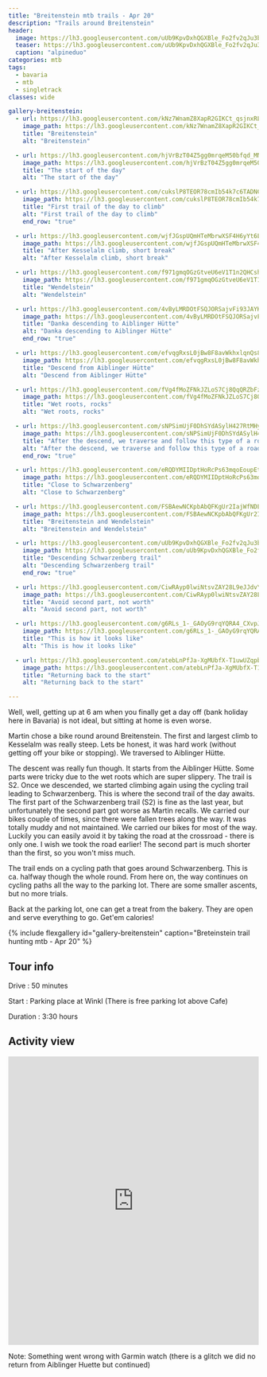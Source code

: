 ```yaml
---
title: "Breitenstein mtb trails - Apr 20"
description: "Trails around Breitenstein"
header:
  image: https://lh3.googleusercontent.com/uUb9KpvDxhQGXBle_Fo2fv2qJu3bgVa8bZHE5vc4R9QaoG-KPyls2PA0JprD9vZok3tf1Z78V26muAn1Y_ixCt4qH9-_7Rta5u9dg3ZN8b3NldCATDUw4oZlYlOYljdho471ck8ByESd17RUIOrpDLi7HrfUz4zLbw6QqXEyiVowItj0uqtUiNW2rnu4xsvhCXRJLrwmqGC5791aLSA4RdkG9aQUbzlt6us_o47nrzn3mS49IOuKlBEy5edPYGbneOEPDSQs-kLTD0ZQFV6_TnLzToptFTvlkNOMmW45vQhelHzt5-uRNp3cRLJyFil_IdABZEKjS2oKBjXlsDu_7Y8eiUzRK0Y1D2HVg7PDvlFYcWYr0MykljbNAQ-vbbPm-ypDuXj0n551yp_eYP13kXJkMK8v9p8UoIC_opY5WREJr7TTF0lTkwH1q1QYICjyj6OfUNdqeEkY1w-osdgxpaueCbigpZHxYI_oCXJ_rstdeezWyg8o3qfkwewabIZuzeNk-VdgLm1TIyqZxdwQYIJWYUlxDyClhp0IxDiqA9kqMFYcAq1wHfJF3T-Hv7j34GEjJbXqjVTKIIVU9SsEK-6vL7zUhG5qbpiCeSxTBW7PbYDootddDYB4FWHSmKj_UuN_60siiH2NY7ptppqgVHRhx3qD8tqkkx_asBacGXIEym00nGBUyrnarPUPZEBuJacSmXsLGUMNWKSnAxMnSZir0pnKudVJhj--7-azSbxYizzkj0QnF0hm=w1142-h1316-no
  teaser: https://lh3.googleusercontent.com/uUb9KpvDxhQGXBle_Fo2fv2qJu3bgVa8bZHE5vc4R9QaoG-KPyls2PA0JprD9vZok3tf1Z78V26muAn1Y_ixCt4qH9-_7Rta5u9dg3ZN8b3NldCATDUw4oZlYlOYljdho471ck8ByESd17RUIOrpDLi7HrfUz4zLbw6QqXEyiVowItj0uqtUiNW2rnu4xsvhCXRJLrwmqGC5791aLSA4RdkG9aQUbzlt6us_o47nrzn3mS49IOuKlBEy5edPYGbneOEPDSQs-kLTD0ZQFV6_TnLzToptFTvlkNOMmW45vQhelHzt5-uRNp3cRLJyFil_IdABZEKjS2oKBjXlsDu_7Y8eiUzRK0Y1D2HVg7PDvlFYcWYr0MykljbNAQ-vbbPm-ypDuXj0n551yp_eYP13kXJkMK8v9p8UoIC_opY5WREJr7TTF0lTkwH1q1QYICjyj6OfUNdqeEkY1w-osdgxpaueCbigpZHxYI_oCXJ_rstdeezWyg8o3qfkwewabIZuzeNk-VdgLm1TIyqZxdwQYIJWYUlxDyClhp0IxDiqA9kqMFYcAq1wHfJF3T-Hv7j34GEjJbXqjVTKIIVU9SsEK-6vL7zUhG5qbpiCeSxTBW7PbYDootddDYB4FWHSmKj_UuN_60siiH2NY7ptppqgVHRhx3qD8tqkkx_asBacGXIEym00nGBUyrnarPUPZEBuJacSmXsLGUMNWKSnAxMnSZir0pnKudVJhj--7-azSbxYizzkj0QnF0hm=w400-h600-no
  caption: "alpineduo"
categories: mtb
tags:
  - bavaria
  - mtb
  - singletrack
classes: wide

gallery-breitenstein:
  - url: https://lh3.googleusercontent.com/kNz7WnamZ8XapR2GIKCt_qsjnxRLT0ll-5_XTn09diMN3HCWOlNcXj_iwOas71k3qI0nXZdRbeB58vVARTUZecOOVt8_2IObd2LMhbJx6lvAsYFdlEPjIzpH0p3x0Be51Al3DF26WdCdn-G_ZG1fAefgkStReTgh19YQcwO5Q9-U_-h6h7kWrRkwvl3tKR-3RTLZPAM5ERgh833LYPLt8jsRE1eEaF2ZQ5lbgUbgI45vBL2KqdbcijFT7KcrK5XtD1jhgXP1L_9VtV_ZMseNVnMroHAEmSAAtq9INUCuSz4j14acdcpYe1H1fVWRRxFH9jWkCBQW_hLN5wxTEI_bVlisizZ-DlsaQisE2xEkBgtrxl9AcmrT4LvOEsqlS954s2Jo5QQ1BQ3_60LPt_BMDqE7s-LBbMS1adjPQ-H_1gT9iI-znQOFKUIxuQI7_0bM4OzUkeI0UbB8hS2y3po0ehlhiVTLK3py0pHJFj5uX8CiELtQZwaSFsBlSbfwhNSQjv0szJl6j-wMVPyHD5CV8kDEjfYvPMHklA4Y9GvWYTOHD70uHv85KWhu5vnRNtil2nspSLlKAdUoDGLKRndaVviJ0NijfRkQnoOW2Tel5dQaoDUFJs36aEt5iqeHJ_2Ewa08gdU_sWtJl-nNf0utvPErM-WgY_I7lXKSXZsonJSgj4uAxbHG7gHBh9SfRiMSkOl3psAJ773Ba43Q51pCagSHdQQJPFe43N6arAtfsBq0iCyi3uC-gTTK=w988-h1316-no
    image_path: https://lh3.googleusercontent.com/kNz7WnamZ8XapR2GIKCt_qsjnxRLT0ll-5_XTn09diMN3HCWOlNcXj_iwOas71k3qI0nXZdRbeB58vVARTUZecOOVt8_2IObd2LMhbJx6lvAsYFdlEPjIzpH0p3x0Be51Al3DF26WdCdn-G_ZG1fAefgkStReTgh19YQcwO5Q9-U_-h6h7kWrRkwvl3tKR-3RTLZPAM5ERgh833LYPLt8jsRE1eEaF2ZQ5lbgUbgI45vBL2KqdbcijFT7KcrK5XtD1jhgXP1L_9VtV_ZMseNVnMroHAEmSAAtq9INUCuSz4j14acdcpYe1H1fVWRRxFH9jWkCBQW_hLN5wxTEI_bVlisizZ-DlsaQisE2xEkBgtrxl9AcmrT4LvOEsqlS954s2Jo5QQ1BQ3_60LPt_BMDqE7s-LBbMS1adjPQ-H_1gT9iI-znQOFKUIxuQI7_0bM4OzUkeI0UbB8hS2y3po0ehlhiVTLK3py0pHJFj5uX8CiELtQZwaSFsBlSbfwhNSQjv0szJl6j-wMVPyHD5CV8kDEjfYvPMHklA4Y9GvWYTOHD70uHv85KWhu5vnRNtil2nspSLlKAdUoDGLKRndaVviJ0NijfRkQnoOW2Tel5dQaoDUFJs36aEt5iqeHJ_2Ewa08gdU_sWtJl-nNf0utvPErM-WgY_I7lXKSXZsonJSgj4uAxbHG7gHBh9SfRiMSkOl3psAJ773Ba43Q51pCagSHdQQJPFe43N6arAtfsBq0iCyi3uC-gTTK=w300-h400-no
    title: "Breitenstein"
    alt: "Breitenstein"

  - url: https://lh3.googleusercontent.com/hjVrBzT04Z5gg0mrqeM50bfqd_MNHO0xpP3aRUq1MN8e6Ie0OkD_b677fPCdDYBxczGK5FJfjB7RxWVxlqCS9PqgBvaCIKAHMLeLQttUgk-DxA-TNoX4RowQDEaMP0OxKpXXNcTZU0wapaK2-CfZCIXAi8ZbaQO8dMNDoNxsGZgBW9_EF17ROpEqM4COl1Qub0WnFiKktQlFvrMBJKhOhahoD8EmUJzzZkXhy6pT1A4WvWZInRwkymmsXs1BfdrGCNdwIjIQsjdVcBSp9i1RiktOA55-nONUK5AmO4em6ghMdvfIkALL9Cq55XgO81eQNBrQB8g5ko1B4ZTgpFBOl4NvfxvEcpNI-TlOqW12tVBoj97z3PfuCbjbjTDQR1TZHFrph9AFrpDt6It4ple2CzkmdqUlEsazeP4Dzfpjq6gW0kV7q1S2r5j8XhrDMOVIvsCJFXbT5FFz3cHlmaDvpx6UsLXwAcKMsFCAh74RBo_dlmEjdlwf3sZtWrCsO-zIJhNo_m5_KnBuP183JjJ5xndcH4_dYigySXWJzXOXyO3XCrJNlBhkEUYmsfSF7PlpmwFK9m_X6U_vrrmz7bwxJpNVrqbObCuXs5-wRY21LQ-CORGNJ4Nd8A5eUm2-BWjsDzMRBAipjasqn66ejeXJ1gcLYDJ65IZEoOr61xRdpxoPvuxt8U8wldMZwrLVI-DjGF3AKvXUBux2c_MKEqR-9xtoc7htwMP5l0Kk54vbpsqQHylcbiPoWvRu=w988-h1316-no
    image_path: https://lh3.googleusercontent.com/hjVrBzT04Z5gg0mrqeM50bfqd_MNHO0xpP3aRUq1MN8e6Ie0OkD_b677fPCdDYBxczGK5FJfjB7RxWVxlqCS9PqgBvaCIKAHMLeLQttUgk-DxA-TNoX4RowQDEaMP0OxKpXXNcTZU0wapaK2-CfZCIXAi8ZbaQO8dMNDoNxsGZgBW9_EF17ROpEqM4COl1Qub0WnFiKktQlFvrMBJKhOhahoD8EmUJzzZkXhy6pT1A4WvWZInRwkymmsXs1BfdrGCNdwIjIQsjdVcBSp9i1RiktOA55-nONUK5AmO4em6ghMdvfIkALL9Cq55XgO81eQNBrQB8g5ko1B4ZTgpFBOl4NvfxvEcpNI-TlOqW12tVBoj97z3PfuCbjbjTDQR1TZHFrph9AFrpDt6It4ple2CzkmdqUlEsazeP4Dzfpjq6gW0kV7q1S2r5j8XhrDMOVIvsCJFXbT5FFz3cHlmaDvpx6UsLXwAcKMsFCAh74RBo_dlmEjdlwf3sZtWrCsO-zIJhNo_m5_KnBuP183JjJ5xndcH4_dYigySXWJzXOXyO3XCrJNlBhkEUYmsfSF7PlpmwFK9m_X6U_vrrmz7bwxJpNVrqbObCuXs5-wRY21LQ-CORGNJ4Nd8A5eUm2-BWjsDzMRBAipjasqn66ejeXJ1gcLYDJ65IZEoOr61xRdpxoPvuxt8U8wldMZwrLVI-DjGF3AKvXUBux2c_MKEqR-9xtoc7htwMP5l0Kk54vbpsqQHylcbiPoWvRu=w300-h400-no
    title: "The start of the day"
    alt: "The start of the day"

  - url: https://lh3.googleusercontent.com/cukslP8TEOR78cmIb54k7c6TADNCqOKfxjoBf5vGGX_gW2rbGSRIjbfM2-48hDchvkYHVSmWrf9wF1n1tnyWpwWrYrFP03vaR9z9jdSVlQo5HJewf1Sc7YX8QPkaYqU-V30Mdze49dUJFHc_o_9TkChmkDpxjkrNxuUXMbNsrTrGdUKQAdatXj3muz-GarSHG1ATyuaiEIYDbfO-FnzMSABG59mGlEJyPGnNNnFgMVhk3LM78vM2MfY8fx-VKx-Vtih9wijrDWrI-yJ9HTlryUnG0E3OCAH1kf7IVKVfN_bWxBTx92xSyhEEIZOf8TTj4aMDrEqOC4HEYCktPJhfZp-3tAx4mIW8rxqP871IYlRlT-thGr9wAeoPaMWKYlGzalG4BCaViSRCLJtipGbPGbtiTv0vOs_PyR7Ge5Iq2JscdZkg4i-JgbVei9bIJsZ6IxpoLzhty4XriV3t0VSAkpAArJiyiC0oTPW8cxxr8cwxp9woB7t4vrOJtX4UebgzK2iJ3iSVG54LASPIVSXHRxcMWIXlH5si0pWQtntV1q00N5AzFZjcsDgJz6JiNfnEzXMP8cnLh0XRnUYtdNltUEK7eV20RLSDKIsGAUqrYGS5hsICra0hYL_G5Hj7lX2wAGwHd8S8uXQWlVU91USwEa-gxg9oORmTTLFLYwBQduny0WbtFZO2Biapk7wq5kQrLBtl8MSriO2B1TYZYNiDrJV2c01WZ3SdSpeP1YJUtfJtpC3_oaAygXoU=w988-h1316-no
    image_path: https://lh3.googleusercontent.com/cukslP8TEOR78cmIb54k7c6TADNCqOKfxjoBf5vGGX_gW2rbGSRIjbfM2-48hDchvkYHVSmWrf9wF1n1tnyWpwWrYrFP03vaR9z9jdSVlQo5HJewf1Sc7YX8QPkaYqU-V30Mdze49dUJFHc_o_9TkChmkDpxjkrNxuUXMbNsrTrGdUKQAdatXj3muz-GarSHG1ATyuaiEIYDbfO-FnzMSABG59mGlEJyPGnNNnFgMVhk3LM78vM2MfY8fx-VKx-Vtih9wijrDWrI-yJ9HTlryUnG0E3OCAH1kf7IVKVfN_bWxBTx92xSyhEEIZOf8TTj4aMDrEqOC4HEYCktPJhfZp-3tAx4mIW8rxqP871IYlRlT-thGr9wAeoPaMWKYlGzalG4BCaViSRCLJtipGbPGbtiTv0vOs_PyR7Ge5Iq2JscdZkg4i-JgbVei9bIJsZ6IxpoLzhty4XriV3t0VSAkpAArJiyiC0oTPW8cxxr8cwxp9woB7t4vrOJtX4UebgzK2iJ3iSVG54LASPIVSXHRxcMWIXlH5si0pWQtntV1q00N5AzFZjcsDgJz6JiNfnEzXMP8cnLh0XRnUYtdNltUEK7eV20RLSDKIsGAUqrYGS5hsICra0hYL_G5Hj7lX2wAGwHd8S8uXQWlVU91USwEa-gxg9oORmTTLFLYwBQduny0WbtFZO2Biapk7wq5kQrLBtl8MSriO2B1TYZYNiDrJV2c01WZ3SdSpeP1YJUtfJtpC3_oaAygXoU=w300-h400-no
    title: "First trail of the day to climb"
    alt: "First trail of the day to climb"
    end_row: "true"

  - url: https://lh3.googleusercontent.com/wjfJGspUQmHTeMbrwXSF4H6yYt6LmAXpR0-8IYGjSJ4KFNZnHjZGhy1d1tRZlkRbM-r8G7gUtq0HcJ7lyzIsxZIQR6XabCojHCITe9Ikk92ZpPp63g2hg8bcAU56y1zvbliNHXYjNu7059aB1bQA0awgimioemejMpmh0FFX5BbrUaRIROo0RNGfQp6YvIB-2Y0h5WDz4YQyF3DirnRlBRUlKztVd_r3TXAaEftBsYBCrGy1o2V7kI3jfj3dPvpW7T6_szbhRmd-XBrkjhhxtTdiy9lZ-SmlI9P82FwK5Lq_x3SPyfGUEg41sMDaUzwC4aVV0uamBuz2Jcs1gJBtdMaOLDp2tDHSyYg4EpZveXJacPAtUB643De4GXKeaoyD3Kgk8RtPFO77uoevrdu112fv3PdVDFPjJkxtx88WBSQjaYEEnw_SCeWKUnOHTEj4iqfYvDsGnhNUECsPYQRTG7DIUemJ1B1yxq693kIPsKUEGFn2V5MwbiIywX6w97jNwtb-oVy1ktihpiniLrHMp-8CAjy9HXMHmi4QoF_DLloXObpg5AbpKQvAWGNOjfe71Ddh_CF87z4p32-QJ2I31D5XkgTF3HZStPXjy8VFEZoAOx4t-WMYa2V4ahtoh-FjvXV5yKvJlx7xzaEVfBD-DiLgIL0HQf7--H-mhk52lxNkuCJ2xXGaPD0i4BwFGjtg9U_RnmVGYM4_5HXMWcgxxK7MF0EBkaiWiSjgzaweObBr5RVJVsOzwCRn=w988-h1316-no
    image_path: https://lh3.googleusercontent.com/wjfJGspUQmHTeMbrwXSF4H6yYt6LmAXpR0-8IYGjSJ4KFNZnHjZGhy1d1tRZlkRbM-r8G7gUtq0HcJ7lyzIsxZIQR6XabCojHCITe9Ikk92ZpPp63g2hg8bcAU56y1zvbliNHXYjNu7059aB1bQA0awgimioemejMpmh0FFX5BbrUaRIROo0RNGfQp6YvIB-2Y0h5WDz4YQyF3DirnRlBRUlKztVd_r3TXAaEftBsYBCrGy1o2V7kI3jfj3dPvpW7T6_szbhRmd-XBrkjhhxtTdiy9lZ-SmlI9P82FwK5Lq_x3SPyfGUEg41sMDaUzwC4aVV0uamBuz2Jcs1gJBtdMaOLDp2tDHSyYg4EpZveXJacPAtUB643De4GXKeaoyD3Kgk8RtPFO77uoevrdu112fv3PdVDFPjJkxtx88WBSQjaYEEnw_SCeWKUnOHTEj4iqfYvDsGnhNUECsPYQRTG7DIUemJ1B1yxq693kIPsKUEGFn2V5MwbiIywX6w97jNwtb-oVy1ktihpiniLrHMp-8CAjy9HXMHmi4QoF_DLloXObpg5AbpKQvAWGNOjfe71Ddh_CF87z4p32-QJ2I31D5XkgTF3HZStPXjy8VFEZoAOx4t-WMYa2V4ahtoh-FjvXV5yKvJlx7xzaEVfBD-DiLgIL0HQf7--H-mhk52lxNkuCJ2xXGaPD0i4BwFGjtg9U_RnmVGYM4_5HXMWcgxxK7MF0EBkaiWiSjgzaweObBr5RVJVsOzwCRn=w300-h400-no
    title: "After Kesselalm climb, short break"
    alt: "After Kesselalm climb, short break"

  - url: https://lh3.googleusercontent.com/f971gmqOGzGtveU6eV1T1n2QHCshQhJOe9lphsZ92EYa0A9eMeKeRRgClmNAzwKn8_OVF7R8TIx4VYok6OKrmcF2nZDhgvm0AvCYFXaZUhH-_mb5ev--DCGJdWDzNcZTOnBBALtCSWHcNQf8ZpwpZ3yTsV6X1IrDc1ikmcaWU42-iL0qZXOoVB6d2YIXUEd014umSXXsbUGFUevyK7KYwORLnoCSRugMhKLpvBPip6RfMMCKzu3KIcvq-0z4IwlUK4K3osI6CXN-pNd1C836gWvf9XMQzr-GKP6H_LjjHijCTgnRkrzfCOI6KaZt89-rm7Nb2YpSFE0tUwejYspB0uPHBlOr8xPPfSSznXuoBa3q0i3GklwkXS93uvplRfqK02sPu7vds-5k7tRJs0rZjVWdQ0zfKH5_Rl6Wo6GULMHvN8sJDAbsOSvPfHuXF9UOQfMPDhwqWrmgmW6WMz2hBahk3cqOBdj4qOsFIBAkP7k9kXGqn-ElyZuvzoqBM5L6SUKYra9GoraPLmmbN2spqX8RC3sf2lnr_AslfmQXY4uzrpUsy9E8bER2VtXHeSppQyucOaT6M3bh4OXQLwJfo61ewTdA4vfZPRV1EukgjwlPCpltKpnM6ldkxIKHn-2jHNomdbAN1yS5ETIo_PdJXEiR_xcVmUJp3qmucpNvGeI2J8Niby8n1oII1Jau2eoZ8gyTXSsLBui8LxSDJHEriXIlQF4do-Ugn8hmD4ypXCMU63MF12MD0DT7=w1756-h1316-no
    image_path: https://lh3.googleusercontent.com/f971gmqOGzGtveU6eV1T1n2QHCshQhJOe9lphsZ92EYa0A9eMeKeRRgClmNAzwKn8_OVF7R8TIx4VYok6OKrmcF2nZDhgvm0AvCYFXaZUhH-_mb5ev--DCGJdWDzNcZTOnBBALtCSWHcNQf8ZpwpZ3yTsV6X1IrDc1ikmcaWU42-iL0qZXOoVB6d2YIXUEd014umSXXsbUGFUevyK7KYwORLnoCSRugMhKLpvBPip6RfMMCKzu3KIcvq-0z4IwlUK4K3osI6CXN-pNd1C836gWvf9XMQzr-GKP6H_LjjHijCTgnRkrzfCOI6KaZt89-rm7Nb2YpSFE0tUwejYspB0uPHBlOr8xPPfSSznXuoBa3q0i3GklwkXS93uvplRfqK02sPu7vds-5k7tRJs0rZjVWdQ0zfKH5_Rl6Wo6GULMHvN8sJDAbsOSvPfHuXF9UOQfMPDhwqWrmgmW6WMz2hBahk3cqOBdj4qOsFIBAkP7k9kXGqn-ElyZuvzoqBM5L6SUKYra9GoraPLmmbN2spqX8RC3sf2lnr_AslfmQXY4uzrpUsy9E8bER2VtXHeSppQyucOaT6M3bh4OXQLwJfo61ewTdA4vfZPRV1EukgjwlPCpltKpnM6ldkxIKHn-2jHNomdbAN1yS5ETIo_PdJXEiR_xcVmUJp3qmucpNvGeI2J8Niby8n1oII1Jau2eoZ8gyTXSsLBui8LxSDJHEriXIlQF4do-Ugn8hmD4ypXCMU63MF12MD0DT7=w400-h300-no
    title: "Wendelstein"
    alt: "Wendelstein"

  - url: https://lh3.googleusercontent.com/4vByLMRDOtFSQJORSajvFi93JAYKh7KjkfiIfKgYg7zLQ2Rt-o-MvMbldDJsku9YNJvRLr64gs7JSsu4hiALa5UidiMx80Plvhn8iBVTx6NSVrtwPjWIqnDj7UvU7g4MfvV6y7ycAUOmw2C_BDjZ6r8QPvPXPrx9mLTgMT_eLK3wLimyVMldn3GAAr7eD2EhIQFkhQR_i_6VhuWZs1oRX8FGj_C9NoBUnf-8R_6Osuc9ItxoEacAadDDhujl_iE44nQnqtpq4wYjQ2lfxGZ99nlpYVy4HKK7Cshsk9YveYfMYnzeuCe6rm7MQTSYMbfiDemUIalTNUHNMwyquSujdqEex6i45zgaOcIIEiTVxsHo94SCSpL0EwBSUA1y9zKqWPp4Yk56y2L8zIWcOMgDdMxBYHe9A55bOYuD161dlpjnPTdRzE2YpyjLYu1YB8LowijFu4e7TkLpC_rg5U3pKhWeIyM0Xa19SffaMKD0hKZ85_bYLNM1cKIv3vrkXEnCKTQbH--IRMfdSoejFd97s74YfFsjldgy_Perf7bjfkZM8W5i54WY2OD28iWQqUi0DCh-GrCOYpZcXGfulLD1zogagw8xhmeqoq1gb0fLx_eK0UWk8mE9XsbM4GIoBat-aB9WECRSyVJola7GgoZfHVUHb4dFLbUM4RXvLCw4cRaseKnVhAPxb47cvSE8lekIJu-1lQrf7X7byHYzqIIXCh3OU3kiAe5l9qlDIXRCaKhcs67WWvtVs-SH=w988-h1316-no
    image_path: https://lh3.googleusercontent.com/4vByLMRDOtFSQJORSajvFi93JAYKh7KjkfiIfKgYg7zLQ2Rt-o-MvMbldDJsku9YNJvRLr64gs7JSsu4hiALa5UidiMx80Plvhn8iBVTx6NSVrtwPjWIqnDj7UvU7g4MfvV6y7ycAUOmw2C_BDjZ6r8QPvPXPrx9mLTgMT_eLK3wLimyVMldn3GAAr7eD2EhIQFkhQR_i_6VhuWZs1oRX8FGj_C9NoBUnf-8R_6Osuc9ItxoEacAadDDhujl_iE44nQnqtpq4wYjQ2lfxGZ99nlpYVy4HKK7Cshsk9YveYfMYnzeuCe6rm7MQTSYMbfiDemUIalTNUHNMwyquSujdqEex6i45zgaOcIIEiTVxsHo94SCSpL0EwBSUA1y9zKqWPp4Yk56y2L8zIWcOMgDdMxBYHe9A55bOYuD161dlpjnPTdRzE2YpyjLYu1YB8LowijFu4e7TkLpC_rg5U3pKhWeIyM0Xa19SffaMKD0hKZ85_bYLNM1cKIv3vrkXEnCKTQbH--IRMfdSoejFd97s74YfFsjldgy_Perf7bjfkZM8W5i54WY2OD28iWQqUi0DCh-GrCOYpZcXGfulLD1zogagw8xhmeqoq1gb0fLx_eK0UWk8mE9XsbM4GIoBat-aB9WECRSyVJola7GgoZfHVUHb4dFLbUM4RXvLCw4cRaseKnVhAPxb47cvSE8lekIJu-1lQrf7X7byHYzqIIXCh3OU3kiAe5l9qlDIXRCaKhcs67WWvtVs-SH=w300-h400-no
    title: "Danka descending to Aiblinger Hütte"
    alt: "Danka descending to Aiblinger Hütte"
    end_row: "true"

  - url: https://lh3.googleusercontent.com/efvqgRxsL0jBw8F8avWkhxlqnQs8oao3t1U19Tzvy63QtbUAn1cdmVwFO0c55LHs3ibUqXfE0KBNP5jJwG0zVBmVd275fKePrMo9tWreY9ux050iHn1wDS5xkKgHWA2RJbipWIHI9M8jJgSapwwlR-LWz-oXDZCS_qQ0_Iyu1YjO0L_50DLwqaJhLpHxkfntRY2sVzHrOLUVM1X3OucWVZe2dWKBl25-Su59sHzZhzsdi7ZUYj_HCGQdJhB3DoV-xS7OrfhlG_h_m2KA4H0bW22m9trZ0LI6YY8DCXZo4jYXVJvF45nbfBJH0aE4M7MvBmCGwgtKOFtfSEfXNRLenmWhBvSiEjNykF8vVDmohyq-tak1PduKzlbk5E1jo6zBPcMleSHRnYP1id6OwUJOaLtWRxXV3BKyA3EQXcEL02YaKssr50tKbGBUp0cvJ2ouudjMBYCqItrcC2mqex8n8RYCs7iw9QaBth5x1L-1Km9LDqtwE2m8hRJ7Nv00fy2MV662C34NzQe_HPwE8hoIR8uDni3Yfujx9k85hQ78SruzCysBt80RoJNjZXVaTlsvKiDDF0lvS3xhonNLPU5TVuteHE2JGWzv7thKR232aHUUIjIilGGUc6wY12XohQxQtLjsGhnIOI_0rJmIjpg5wuYojspwEObe9HQxMhUhtv-WZ7nBzBaZMQIyRbEdZyzc63QefqqILG41qf4JE1svvfSbYGz7f9I1QFAw6AXnKuxQM2ij2L5L7Cyl=w988-h1316-no
    image_path: https://lh3.googleusercontent.com/efvqgRxsL0jBw8F8avWkhxlqnQs8oao3t1U19Tzvy63QtbUAn1cdmVwFO0c55LHs3ibUqXfE0KBNP5jJwG0zVBmVd275fKePrMo9tWreY9ux050iHn1wDS5xkKgHWA2RJbipWIHI9M8jJgSapwwlR-LWz-oXDZCS_qQ0_Iyu1YjO0L_50DLwqaJhLpHxkfntRY2sVzHrOLUVM1X3OucWVZe2dWKBl25-Su59sHzZhzsdi7ZUYj_HCGQdJhB3DoV-xS7OrfhlG_h_m2KA4H0bW22m9trZ0LI6YY8DCXZo4jYXVJvF45nbfBJH0aE4M7MvBmCGwgtKOFtfSEfXNRLenmWhBvSiEjNykF8vVDmohyq-tak1PduKzlbk5E1jo6zBPcMleSHRnYP1id6OwUJOaLtWRxXV3BKyA3EQXcEL02YaKssr50tKbGBUp0cvJ2ouudjMBYCqItrcC2mqex8n8RYCs7iw9QaBth5x1L-1Km9LDqtwE2m8hRJ7Nv00fy2MV662C34NzQe_HPwE8hoIR8uDni3Yfujx9k85hQ78SruzCysBt80RoJNjZXVaTlsvKiDDF0lvS3xhonNLPU5TVuteHE2JGWzv7thKR232aHUUIjIilGGUc6wY12XohQxQtLjsGhnIOI_0rJmIjpg5wuYojspwEObe9HQxMhUhtv-WZ7nBzBaZMQIyRbEdZyzc63QefqqILG41qf4JE1svvfSbYGz7f9I1QFAw6AXnKuxQM2ij2L5L7Cyl=w300-h400-no
    title: "Descend from Aiblinger Hütte"
    alt: "Descend from Aiblinger Hütte"

  - url: https://lh3.googleusercontent.com/fVg4fMoZFNkJZLoS7Cj8QqQRZbFzX4lCuv6d22e5ik3YcDxhnZhn_EDBl0MCUX1GkdmIyv4jfetK4_qkHZ-WSjYwYL3Y7zN50RcqUA1sUWMe0QzsSD0cATOAQUG_dKsdxPpobYbdy-zsjpMNWp2mC2OrbyZeh8PWCBU7pAbJIDfIG7NtXFX4uioFlxGshi2hYfOUQkhziC3edDy3ee_k-sdFpmTDX-mcZQoUxVotpN9CSzBPRsOZRAOBNyz0Jab9qeY2pYWnV8pTJoqc6s6HAUkDByg6vt3G7sP31VvM0l2Og0NbQHFhMDcfmHofAuHs0q-Gci9b0-yKRVCHrJHRe4azXGkqnnc4sAEfXEdCN2ZbDzPXWtRf6iGMc4-RLwWVqBPGIjtV1BO20nSE3bhnJO0I4rBDMBrwciCzStWM7F-O7zCLuaKuV9UfCtb084boaR-PMi-0obx2mQIF0jyCYzUyaAqNept7GQMtYYY69i9i_H0LPJwhSwuGAjJpUlaeECN-ioPIZ6QTFahIjwKySDhRy7EFRTdflVaaos5C4LDJ_wrHobLpEF_9HRo49lBLc6-p7ZThtm17yIgSB8MxL2ZCZmmn03CjQrqZRIg8II88MJr1qP94Ti8Bdi1p34cYbPO0WNe3L3InpnwgM3vjWkYPp6Og5EpBYcbD77megV4Evzda4GWES4WPQh977q9uquCd4yW6f9eLHHdEAZ2mRMOHFkIOmA8h88YBIAWizsbMb5wcfMR7zrpt=w988-h1316-no
    image_path: https://lh3.googleusercontent.com/fVg4fMoZFNkJZLoS7Cj8QqQRZbFzX4lCuv6d22e5ik3YcDxhnZhn_EDBl0MCUX1GkdmIyv4jfetK4_qkHZ-WSjYwYL3Y7zN50RcqUA1sUWMe0QzsSD0cATOAQUG_dKsdxPpobYbdy-zsjpMNWp2mC2OrbyZeh8PWCBU7pAbJIDfIG7NtXFX4uioFlxGshi2hYfOUQkhziC3edDy3ee_k-sdFpmTDX-mcZQoUxVotpN9CSzBPRsOZRAOBNyz0Jab9qeY2pYWnV8pTJoqc6s6HAUkDByg6vt3G7sP31VvM0l2Og0NbQHFhMDcfmHofAuHs0q-Gci9b0-yKRVCHrJHRe4azXGkqnnc4sAEfXEdCN2ZbDzPXWtRf6iGMc4-RLwWVqBPGIjtV1BO20nSE3bhnJO0I4rBDMBrwciCzStWM7F-O7zCLuaKuV9UfCtb084boaR-PMi-0obx2mQIF0jyCYzUyaAqNept7GQMtYYY69i9i_H0LPJwhSwuGAjJpUlaeECN-ioPIZ6QTFahIjwKySDhRy7EFRTdflVaaos5C4LDJ_wrHobLpEF_9HRo49lBLc6-p7ZThtm17yIgSB8MxL2ZCZmmn03CjQrqZRIg8II88MJr1qP94Ti8Bdi1p34cYbPO0WNe3L3InpnwgM3vjWkYPp6Og5EpBYcbD77megV4Evzda4GWES4WPQh977q9uquCd4yW6f9eLHHdEAZ2mRMOHFkIOmA8h88YBIAWizsbMb5wcfMR7zrpt=w300-h400-no
    title: "Wet roots, rocks"
    alt: "Wet roots, rocks"

  - url: https://lh3.googleusercontent.com/sNPSimUjF0DhSYdASylH427RtMHysflDsAIPTwE4QqGwW7Pwv5kk3DhJFjSzIGCf7IvqXn8EQvv-Qgswh89sZ4n68F3pXGN9km08rLkv5lBlltpgWmBywpKVVP0YhRekiyM7cHSlPol6gIqfT4ZCnaZBnabEtevt4vTOR1SVuDyQXOONc4Hh0tuWcUyXHkHaYaKfvyWhpnn-RX4uvMU5hR5gGo8RLdud7pO1urnKksxAobzfxVvfg3zK5ap9H1kpcUz2CaJqoS2ihpvMW8onUFEhzgyNxMFgTNiRVjDtKad3oMU5dVg24Qc5_QdcM-jpqgk9XqtynM8RGPxrCudo-SpflN47jjezTNZKzXNtDKGlZEW5JtcAqybcfg-nJJknPYfaRW6LpG91Ze57z_NR5euQ1g9jhnw7fF79IFMLvP058EIECJNpq_JcC2zvBtue4pXSPsQ-vGG04dbdRP9CnsLCspTJhigflGIhk42L9fUwHCjwtAT58ug1aszeGY_yS_eq7zAWqPIa_XPm5_OLhlvX5jMXPL2fpIxY1Ocw4shRxtfBfyx7XXd-yS8K-L8oNElT0W7utAevTM2xvZ_Y7iKzgIeD2MR_umQz4y-8XXxHb0taole9-0zj4kJRhvyyS2BwdcPXEQkmVUL-Y9ky0k3UQ_G9Ip8ZOYWl46er31qDLBCjnF4TckGDrHgKtddOKhvBrzZQsRrUwB4Q0yBKKJCeZnVEeW_PwRX_mbXAtJOSn1lTt9JmraXz=w988-h1316-no
    image_path: https://lh3.googleusercontent.com/sNPSimUjF0DhSYdASylH427RtMHysflDsAIPTwE4QqGwW7Pwv5kk3DhJFjSzIGCf7IvqXn8EQvv-Qgswh89sZ4n68F3pXGN9km08rLkv5lBlltpgWmBywpKVVP0YhRekiyM7cHSlPol6gIqfT4ZCnaZBnabEtevt4vTOR1SVuDyQXOONc4Hh0tuWcUyXHkHaYaKfvyWhpnn-RX4uvMU5hR5gGo8RLdud7pO1urnKksxAobzfxVvfg3zK5ap9H1kpcUz2CaJqoS2ihpvMW8onUFEhzgyNxMFgTNiRVjDtKad3oMU5dVg24Qc5_QdcM-jpqgk9XqtynM8RGPxrCudo-SpflN47jjezTNZKzXNtDKGlZEW5JtcAqybcfg-nJJknPYfaRW6LpG91Ze57z_NR5euQ1g9jhnw7fF79IFMLvP058EIECJNpq_JcC2zvBtue4pXSPsQ-vGG04dbdRP9CnsLCspTJhigflGIhk42L9fUwHCjwtAT58ug1aszeGY_yS_eq7zAWqPIa_XPm5_OLhlvX5jMXPL2fpIxY1Ocw4shRxtfBfyx7XXd-yS8K-L8oNElT0W7utAevTM2xvZ_Y7iKzgIeD2MR_umQz4y-8XXxHb0taole9-0zj4kJRhvyyS2BwdcPXEQkmVUL-Y9ky0k3UQ_G9Ip8ZOYWl46er31qDLBCjnF4TckGDrHgKtddOKhvBrzZQsRrUwB4Q0yBKKJCeZnVEeW_PwRX_mbXAtJOSn1lTt9JmraXz=w300-h400-no
    title: "After the descend, we traverse and follow this type of a road until Schwarzernberg"
    alt: "After the descend, we traverse and follow this type of a road until Schwarzernberg"
    end_row: "true"

  - url: https://lh3.googleusercontent.com/eRQDYMIIDptHoRcPs63mqoEoupEtgC5n_p-Feu5Nq8AxRZrQwh_aYC6_nUUjkPqHJOhcO7nqkdTxIwotx6NEUu-sjs7n24Z-kfcHJ666mJFdkP2Zqmnt0_280Sjesui6brGYHHxPp_BYWxB3qA-vbR61dHQf6HlP5vUTFtdG4IL8Jty0Vk7PUDPe4SgHVn1ZqXL0p9p22auiJNbalXRhgObUsOIOqxJrBRGMcESxKQmAgBCdd5EqHyCZfDXS2dHZkrKy-T672rnzmPDIzO_E1K-0FYop1A9dUTU4D1V87o3x-oGG_9xt89hCfB4Q_YymuMYctBrL9FENvaHIcuf82zOt-l_WaAX_oyYrQorOvrlAEbfCsOx9bKbWzVvAGO35RprTE0AzUCF1yH0Z3va3-ANt8LGIBz-YcvSXBFs2OSdJhm7C51Pt1lq1Z4PKhHgywdkescA07PCcQwKodr2VkPYsl-CgMDX3XoE4obEWM55N1RAg3ONCabMSTXwOtkpBdyV22N3mDQ9wvX3wP6o_vMwiVIzKZPkY5_asys8_diKnlImawOdiRQIYL-Awf8WvUoH3Fa-vOXu_n2OfBxkTz-AwmkjdFtk4sXhjLCrDMPk5z_qhAR49SM6bXhqvuWzXt5i1eGkOCjbochwXzOqVCTgn8Lj_6xa01koUILKIPuBEH_O6IMtoKjKICWM_89MvcoF2aj09RJBpb7tddNPjctSC-PuRpfrjsejmaFDzgDvk13ibc2-8C16I=w988-h1316-no
    image_path: https://lh3.googleusercontent.com/eRQDYMIIDptHoRcPs63mqoEoupEtgC5n_p-Feu5Nq8AxRZrQwh_aYC6_nUUjkPqHJOhcO7nqkdTxIwotx6NEUu-sjs7n24Z-kfcHJ666mJFdkP2Zqmnt0_280Sjesui6brGYHHxPp_BYWxB3qA-vbR61dHQf6HlP5vUTFtdG4IL8Jty0Vk7PUDPe4SgHVn1ZqXL0p9p22auiJNbalXRhgObUsOIOqxJrBRGMcESxKQmAgBCdd5EqHyCZfDXS2dHZkrKy-T672rnzmPDIzO_E1K-0FYop1A9dUTU4D1V87o3x-oGG_9xt89hCfB4Q_YymuMYctBrL9FENvaHIcuf82zOt-l_WaAX_oyYrQorOvrlAEbfCsOx9bKbWzVvAGO35RprTE0AzUCF1yH0Z3va3-ANt8LGIBz-YcvSXBFs2OSdJhm7C51Pt1lq1Z4PKhHgywdkescA07PCcQwKodr2VkPYsl-CgMDX3XoE4obEWM55N1RAg3ONCabMSTXwOtkpBdyV22N3mDQ9wvX3wP6o_vMwiVIzKZPkY5_asys8_diKnlImawOdiRQIYL-Awf8WvUoH3Fa-vOXu_n2OfBxkTz-AwmkjdFtk4sXhjLCrDMPk5z_qhAR49SM6bXhqvuWzXt5i1eGkOCjbochwXzOqVCTgn8Lj_6xa01koUILKIPuBEH_O6IMtoKjKICWM_89MvcoF2aj09RJBpb7tddNPjctSC-PuRpfrjsejmaFDzgDvk13ibc2-8C16I=w300-h400-no
    title: "Close to Schwarzenberg"
    alt: "Close to Schwarzenberg"

  - url: https://lh3.googleusercontent.com/FSBAewNCKpbAbQFKgUr2IajWfNDLOQujKlEJt-oMoizk3E9Cm8fwIaQg2bFW9mtwjuz9GTNm8mAnXg3omavQ4rITD3eYTYJP6M3CRwP35yKxXbpwMSh1XwTXkxnGn4BABwreNmrBAA5oaUHsIvAj0geHjbk83Ow0QryfUXSsv-JaSLQVsGqjmkJRI0HQ0qhDDrC86y6hcCHPL-_gOKt05J5dN_sSz1UP8xKxWP_lHuMaoiyjpQODdavto5c9bZNgV4kJAkYNibBiNBo33UpHcb3HwNvCIQV1v1fKKP6hxYBCXQzmV3Eh5Sv3O1_gjsIXeOutZSi1sp5apaH15A5amqt6yC_lTDvsHXhmfM4O9XktD9DDPjF5SbRMAGXkxtlZEQb4ngtT_GQ0s4dPrRXZzXx16xqJR66upjqaNXy4wmcxbS45gqgBnV2zfGLOpqvChHXZp_XVL9cDEV_uX5hL6zhI6rfX6CSIdw5Hv5dEwQ0WGlTsoX3e3B-Gi5J3r6Obh-VLhiSez-1CpYQwmQk2Y3ZTA46yjy-YBecUrM-YoSFmKcLalrdKv3htbsSxKzLAfV69x4tHFzqlqLTKN3TDz-w0NNdu6pe36BnRbvRYRjY5TQPiwAox-nA0WJUpulm7-3XFXq6GfssqpIhAyt7YohNeTIwPONccJGuRzIT1sH1h00lKquca3G68Pp7olOIkt0112-qidl-wnQy5Tho3OIpNdtL2GseMvjJN1RneJdQKjFQwFUTcnTN_=w988-h1316-no
    image_path: https://lh3.googleusercontent.com/FSBAewNCKpbAbQFKgUr2IajWfNDLOQujKlEJt-oMoizk3E9Cm8fwIaQg2bFW9mtwjuz9GTNm8mAnXg3omavQ4rITD3eYTYJP6M3CRwP35yKxXbpwMSh1XwTXkxnGn4BABwreNmrBAA5oaUHsIvAj0geHjbk83Ow0QryfUXSsv-JaSLQVsGqjmkJRI0HQ0qhDDrC86y6hcCHPL-_gOKt05J5dN_sSz1UP8xKxWP_lHuMaoiyjpQODdavto5c9bZNgV4kJAkYNibBiNBo33UpHcb3HwNvCIQV1v1fKKP6hxYBCXQzmV3Eh5Sv3O1_gjsIXeOutZSi1sp5apaH15A5amqt6yC_lTDvsHXhmfM4O9XktD9DDPjF5SbRMAGXkxtlZEQb4ngtT_GQ0s4dPrRXZzXx16xqJR66upjqaNXy4wmcxbS45gqgBnV2zfGLOpqvChHXZp_XVL9cDEV_uX5hL6zhI6rfX6CSIdw5Hv5dEwQ0WGlTsoX3e3B-Gi5J3r6Obh-VLhiSez-1CpYQwmQk2Y3ZTA46yjy-YBecUrM-YoSFmKcLalrdKv3htbsSxKzLAfV69x4tHFzqlqLTKN3TDz-w0NNdu6pe36BnRbvRYRjY5TQPiwAox-nA0WJUpulm7-3XFXq6GfssqpIhAyt7YohNeTIwPONccJGuRzIT1sH1h00lKquca3G68Pp7olOIkt0112-qidl-wnQy5Tho3OIpNdtL2GseMvjJN1RneJdQKjFQwFUTcnTN_=w300-h400-no
    title: "Breitenstein and Wendelstein"
    alt: "Breitenstein and Wendelstein"

  - url: https://lh3.googleusercontent.com/uUb9KpvDxhQGXBle_Fo2fv2qJu3bgVa8bZHE5vc4R9QaoG-KPyls2PA0JprD9vZok3tf1Z78V26muAn1Y_ixCt4qH9-_7Rta5u9dg3ZN8b3NldCATDUw4oZlYlOYljdho471ck8ByESd17RUIOrpDLi7HrfUz4zLbw6QqXEyiVowItj0uqtUiNW2rnu4xsvhCXRJLrwmqGC5791aLSA4RdkG9aQUbzlt6us_o47nrzn3mS49IOuKlBEy5edPYGbneOEPDSQs-kLTD0ZQFV6_TnLzToptFTvlkNOMmW45vQhelHzt5-uRNp3cRLJyFil_IdABZEKjS2oKBjXlsDu_7Y8eiUzRK0Y1D2HVg7PDvlFYcWYr0MykljbNAQ-vbbPm-ypDuXj0n551yp_eYP13kXJkMK8v9p8UoIC_opY5WREJr7TTF0lTkwH1q1QYICjyj6OfUNdqeEkY1w-osdgxpaueCbigpZHxYI_oCXJ_rstdeezWyg8o3qfkwewabIZuzeNk-VdgLm1TIyqZxdwQYIJWYUlxDyClhp0IxDiqA9kqMFYcAq1wHfJF3T-Hv7j34GEjJbXqjVTKIIVU9SsEK-6vL7zUhG5qbpiCeSxTBW7PbYDootddDYB4FWHSmKj_UuN_60siiH2NY7ptppqgVHRhx3qD8tqkkx_asBacGXIEym00nGBUyrnarPUPZEBuJacSmXsLGUMNWKSnAxMnSZir0pnKudVJhj--7-azSbxYizzkj0QnF0hm=w1142-h1316-no
    image_path: https://lh3.googleusercontent.com/uUb9KpvDxhQGXBle_Fo2fv2qJu3bgVa8bZHE5vc4R9QaoG-KPyls2PA0JprD9vZok3tf1Z78V26muAn1Y_ixCt4qH9-_7Rta5u9dg3ZN8b3NldCATDUw4oZlYlOYljdho471ck8ByESd17RUIOrpDLi7HrfUz4zLbw6QqXEyiVowItj0uqtUiNW2rnu4xsvhCXRJLrwmqGC5791aLSA4RdkG9aQUbzlt6us_o47nrzn3mS49IOuKlBEy5edPYGbneOEPDSQs-kLTD0ZQFV6_TnLzToptFTvlkNOMmW45vQhelHzt5-uRNp3cRLJyFil_IdABZEKjS2oKBjXlsDu_7Y8eiUzRK0Y1D2HVg7PDvlFYcWYr0MykljbNAQ-vbbPm-ypDuXj0n551yp_eYP13kXJkMK8v9p8UoIC_opY5WREJr7TTF0lTkwH1q1QYICjyj6OfUNdqeEkY1w-osdgxpaueCbigpZHxYI_oCXJ_rstdeezWyg8o3qfkwewabIZuzeNk-VdgLm1TIyqZxdwQYIJWYUlxDyClhp0IxDiqA9kqMFYcAq1wHfJF3T-Hv7j34GEjJbXqjVTKIIVU9SsEK-6vL7zUhG5qbpiCeSxTBW7PbYDootddDYB4FWHSmKj_UuN_60siiH2NY7ptppqgVHRhx3qD8tqkkx_asBacGXIEym00nGBUyrnarPUPZEBuJacSmXsLGUMNWKSnAxMnSZir0pnKudVJhj--7-azSbxYizzkj0QnF0hm=w300-h400-no
    title: "Descending Schwarzenberg trail"
    alt: "Descending Schwarzenberg trail"
    end_row: "true"

  - url: https://lh3.googleusercontent.com/CiwRAyp0lwiNtsvZAY28L9eJJdvYSjirW8Qqq2UergmTDCObftRaGCBuDwxTgLrm2_kdlCDsF2gc6ZmPnSDwpLfiza7bZtNA7ENy4jThUpVnjJAx2DEw6xUMwvGDNTaTU7mnIW6UnCCeYn_XaIbZ2m0d7IOZ1fM7Q8BXAIUz5YSwG-9Y5Uej6SphzX19jFfPAQtCyQk0sKE0aSw28iWRZlLNtp2JRpXhiT3l0SIRrQGhtCOhclgpnWeMzMKDgPd83sNvhPOTL3__5qrOV9D73lmenLUoER3K2B2X4ujMEXZdkU9vWSaK4rcHSyOYKp6VMKqks2PSxAZQ6qdzrUN6V0FP1EC-zZyB73Olw6Qgl4ZO_RXzj9DOjzOdsC3gVoSiJw_vDlkwCnNlDe_SHjQHGvSB74czBo3TCoX4Ps3vSdCTEp3l_dchvfXe7mNyqaYXqO1xWtSZV2Fax5qjPztjSHZFZlnKyT70IW-RQCNSeghpCEM3FL6bmtL4NXUgwhfa9Tbc6AB5Nqf8WYDALy5JDzoB3Q0C7ZG0zexo2rDYmoXU-bp8CX3InlGirlFDhnNbeJaSw31ezzipA4eV_TORTBH4wsnwu6Oggrk8mwIO43lB3EfdikwM8m71tLDrL1T6_CQClEMT5CijzvY7a4IN_q7SoGE6Q0NqbMtVxcg8_dgjq9w5exN0c8MCWNuCBy8ndyripBwR1ZxOEmslUb5uAHJPLhXTNW6CRkb2bThpDg8Lgb96E0nO87aY=w988-h1316-no
    image_path: https://lh3.googleusercontent.com/CiwRAyp0lwiNtsvZAY28L9eJJdvYSjirW8Qqq2UergmTDCObftRaGCBuDwxTgLrm2_kdlCDsF2gc6ZmPnSDwpLfiza7bZtNA7ENy4jThUpVnjJAx2DEw6xUMwvGDNTaTU7mnIW6UnCCeYn_XaIbZ2m0d7IOZ1fM7Q8BXAIUz5YSwG-9Y5Uej6SphzX19jFfPAQtCyQk0sKE0aSw28iWRZlLNtp2JRpXhiT3l0SIRrQGhtCOhclgpnWeMzMKDgPd83sNvhPOTL3__5qrOV9D73lmenLUoER3K2B2X4ujMEXZdkU9vWSaK4rcHSyOYKp6VMKqks2PSxAZQ6qdzrUN6V0FP1EC-zZyB73Olw6Qgl4ZO_RXzj9DOjzOdsC3gVoSiJw_vDlkwCnNlDe_SHjQHGvSB74czBo3TCoX4Ps3vSdCTEp3l_dchvfXe7mNyqaYXqO1xWtSZV2Fax5qjPztjSHZFZlnKyT70IW-RQCNSeghpCEM3FL6bmtL4NXUgwhfa9Tbc6AB5Nqf8WYDALy5JDzoB3Q0C7ZG0zexo2rDYmoXU-bp8CX3InlGirlFDhnNbeJaSw31ezzipA4eV_TORTBH4wsnwu6Oggrk8mwIO43lB3EfdikwM8m71tLDrL1T6_CQClEMT5CijzvY7a4IN_q7SoGE6Q0NqbMtVxcg8_dgjq9w5exN0c8MCWNuCBy8ndyripBwR1ZxOEmslUb5uAHJPLhXTNW6CRkb2bThpDg8Lgb96E0nO87aY=w300-h400-no
    title: "Avoid second part, not worth"
    alt: "Avoid second part, not worth"

  - url: https://lh3.googleusercontent.com/g6RLs_1-_GAOyG9rqYQRA4_CXvpJ_k44cr4BAgJ0b-VGZigvW6-IDs-NXf63GNE2_hSX6eJvZX4eGIre7qY0XjRQ2Zu3PjPkkR0ggprT5QMmjoKOsMchs3DQXu1nMRjDd2_EL_LKPgbE6qPBxYnWlXBUU4oTdQ4CX8YTYO0wd80BWA5KyFCZFcMMkccXrqfkavq_gvRSfToUn4WhVzIZXQFPqibItiq_Zx9YtAefslQOTK6DsQZXpA8zTSAIGdrJDe1KAuNLkObwBE8X90B759u5Rkmrns9z4uB38WB6REYdkRFH-hQv6AlcNuo54OM5AtOw-Axr4IdcuUhUVYw7IRLYqniAFgSTJm-b_7NtxVIj-xOC2TFXV2TOWWGW7njghMCy0JMgL8E4fINs3P0lq3wElUxX52jx_CHk1ZwV1Y-zb1nl5oZIbuZPedJiTOOAlxKg9B-6koHz0SnlB3CWjnmoYzKRkDXdulQfNZOFDyezzuxc5XPGTLT_BJHsj9N1tbaoMq_yLce42gDX8oL-WcMOZbv1Kl6OUk1GnVSRESYaiTMWAJ6U3KikGgULdxVBWfTjJaw91Oo0lsib5bKve73ooPCwYTvfwJMRhwRTEQFpnssfomq9xzNAVC-6yE70-EbyjcO7_FnSmv08WplR_cCK_ERVnNIhRBJKkMXuNK7kDIxA_JkXS031n7pvC2OrcR70xMlqevLAyA9SNBwN1U07BHQDTunTKtWncT4RQxQBFTI_sZatCZ7d=w988-h1316-no
    image_path: https://lh3.googleusercontent.com/g6RLs_1-_GAOyG9rqYQRA4_CXvpJ_k44cr4BAgJ0b-VGZigvW6-IDs-NXf63GNE2_hSX6eJvZX4eGIre7qY0XjRQ2Zu3PjPkkR0ggprT5QMmjoKOsMchs3DQXu1nMRjDd2_EL_LKPgbE6qPBxYnWlXBUU4oTdQ4CX8YTYO0wd80BWA5KyFCZFcMMkccXrqfkavq_gvRSfToUn4WhVzIZXQFPqibItiq_Zx9YtAefslQOTK6DsQZXpA8zTSAIGdrJDe1KAuNLkObwBE8X90B759u5Rkmrns9z4uB38WB6REYdkRFH-hQv6AlcNuo54OM5AtOw-Axr4IdcuUhUVYw7IRLYqniAFgSTJm-b_7NtxVIj-xOC2TFXV2TOWWGW7njghMCy0JMgL8E4fINs3P0lq3wElUxX52jx_CHk1ZwV1Y-zb1nl5oZIbuZPedJiTOOAlxKg9B-6koHz0SnlB3CWjnmoYzKRkDXdulQfNZOFDyezzuxc5XPGTLT_BJHsj9N1tbaoMq_yLce42gDX8oL-WcMOZbv1Kl6OUk1GnVSRESYaiTMWAJ6U3KikGgULdxVBWfTjJaw91Oo0lsib5bKve73ooPCwYTvfwJMRhwRTEQFpnssfomq9xzNAVC-6yE70-EbyjcO7_FnSmv08WplR_cCK_ERVnNIhRBJKkMXuNK7kDIxA_JkXS031n7pvC2OrcR70xMlqevLAyA9SNBwN1U07BHQDTunTKtWncT4RQxQBFTI_sZatCZ7d=w300-h400-no
    title: "This is how it looks like"
    alt: "This is how it looks like"

  - url: https://lh3.googleusercontent.com/atebLnPfJa-XgMUbfX-T1uwUZqpbKNLUACkcF9oibydENj-RlcLnjVHdPFFACUqpF8koZCQyJAYpkYFxIpMdctN4gx960I1cjUC1wVcpJx0hSX7lu0BG_27SZhxDddWyU1iawlWngQBlZK9RESD8lKjRhYQlevGHY8WYRlQ4zZT2SYPH_Y2sRvLXp7qIB5WpsiTsi8giGJ80IVogyPH13eA7VPvA2VIiducXvLxplpNBLWn2wPqnmvg1aM6HGXiSVZ7G4G62XmkCpFbTgYWsnvHseqPlOxAlhkqnMls8lI7ub1uRHLqaQYxPfPGGZPASyYrVGxZCf55YV9Hcf52JiauhObz4diY4fkxV2otRHDg3MU9t_F9Y7Kf-LKVHiCgRSVXjw2uRIM7Q-mV6C64rR8-vsn_pEJBV-guPqo5IBcayXDHW5eYteCfPQ2kBDzwib6K9y1C3QUFebFsLZrJmXmMsXnUeNo-CghFoFj1fX5lZUufSs91pVa5eqQ7S5qo35hEkIrrE50Ow9k59X9_SS9onwXXbcllhnXlrlrLQuyGf6J9FGoPflEKWzBQrJs3J9XPJAnV0fE2ih0uQMS2O-nVzKEQMxTkFwPWim10nbl22ZNuiiq47iMJON-DUYzWeohju2yOpqzgWyCYR_d-_Q19fiG8Rly6oYGJz-lBqmVmo8Yu3GXfP47Wr4Y7uwyltVuVX0AmP1zhETPt8PnxBJvzLZ7UThqW1LpA0qhBqO4NP8Jbobo9N9nhZ=w1756-h1316-no
    image_path: https://lh3.googleusercontent.com/atebLnPfJa-XgMUbfX-T1uwUZqpbKNLUACkcF9oibydENj-RlcLnjVHdPFFACUqpF8koZCQyJAYpkYFxIpMdctN4gx960I1cjUC1wVcpJx0hSX7lu0BG_27SZhxDddWyU1iawlWngQBlZK9RESD8lKjRhYQlevGHY8WYRlQ4zZT2SYPH_Y2sRvLXp7qIB5WpsiTsi8giGJ80IVogyPH13eA7VPvA2VIiducXvLxplpNBLWn2wPqnmvg1aM6HGXiSVZ7G4G62XmkCpFbTgYWsnvHseqPlOxAlhkqnMls8lI7ub1uRHLqaQYxPfPGGZPASyYrVGxZCf55YV9Hcf52JiauhObz4diY4fkxV2otRHDg3MU9t_F9Y7Kf-LKVHiCgRSVXjw2uRIM7Q-mV6C64rR8-vsn_pEJBV-guPqo5IBcayXDHW5eYteCfPQ2kBDzwib6K9y1C3QUFebFsLZrJmXmMsXnUeNo-CghFoFj1fX5lZUufSs91pVa5eqQ7S5qo35hEkIrrE50Ow9k59X9_SS9onwXXbcllhnXlrlrLQuyGf6J9FGoPflEKWzBQrJs3J9XPJAnV0fE2ih0uQMS2O-nVzKEQMxTkFwPWim10nbl22ZNuiiq47iMJON-DUYzWeohju2yOpqzgWyCYR_d-_Q19fiG8Rly6oYGJz-lBqmVmo8Yu3GXfP47Wr4Y7uwyltVuVX0AmP1zhETPt8PnxBJvzLZ7UThqW1LpA0qhBqO4NP8Jbobo9N9nhZ=w400-h300-no
    title: "Returning back to the start"
    alt: "Returning back to the start"

---
```


Well, well, getting up at 6 am when you finally get a day off (bank holiday here in Bavaria) is not ideal, but sitting at home is even worse.

Martin chose a bike round around Breitenstein. The first and largest climb to Kesselalm was really steep. Lets be honest, it was hard work (without getting off your bike or stopping). We traversed to Aiblinger Hütte.

The descent was really fun though. It starts from the Aiblinger Hütte. Some parts were tricky due to the wet roots which are super slippery. The trail is S2. Once we descended, we started climbing again using the cycling trail leading to Schwarzenberg. This is where the second trail of the day awaits. The first part of the Schwarzenberg trail (S2) is fine as the last year, but unfortunately the second part got worse as Martin recalls.
We carried our bikes couple of times, since there were fallen trees along the way. It was totally muddy and not maintained. We carried our bikes for most of the way. Luckily you can easily avoid it by taking the road at the crossroad - there is only one. I wish we took the road earlier! The second part is much shorter than the first, so you won't miss much.

The trail ends on a cycling path that goes around Schwarzenberg. This is ca. halfway though the whole round. From here on, the way continues on cycling paths all the way to the parking lot. There are some smaller ascents, but no more trials.

Back at the parking lot, one can get a treat from the bakery. They are open and serve everything to go. Get'em calories! 

{% include flexgallery id="gallery-breitenstein" caption="Breteinstein trail hunting mtb - Apr 20" %}

## Tour info

Drive
: 50 minutes

Start
: Parking place at Winkl (There is free parking lot above Cafe)

Duration
: 3:30 hours

## Activity view

<iframe src="https://www.komoot.com/tour/178062899/embed?profile=1" width="100%" height="580" frameborder="0" scrolling="no"></iframe>

Note: Something went wrong with Garmin watch (there is a glitch we did no return from Aiblinger Huette but continued)
